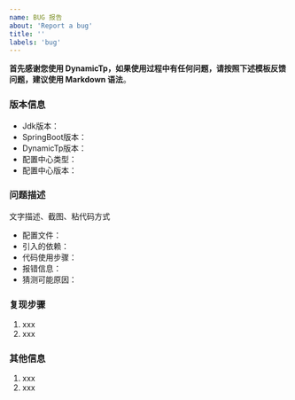 ```yaml
---
name: BUG 报告
about: 'Report a bug'
title: ''
labels: 'bug'
---
```


**首先感谢您使用 DynamicTp，如果使用过程中有任何问题，请按照下述模板反馈问题，建议使用 Markdown 语法**。

### 版本信息

- Jdk版本：
- SpringBoot版本：
- DynamicTp版本：
- 配置中心类型：
- 配置中心版本：

### 问题描述

文字描述、截图、粘代码方式

- 配置文件：
- 引入的依赖：
- 代码使用步骤：
- 报错信息：
- 猜测可能原因：

### 复现步骤

1. xxx
2. xxx

### 其他信息

1. xxx
2. xxx
